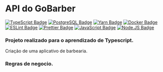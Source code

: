 # API do GoBarber

[![TypeScript Badge](https://img.shields.io/badge/-TypeScript-3178C6?style=square&labelColor=3178C6&logo=TypeScript&logoColor=white)]()  [![PostgreSQL Badge](https://img.shields.io/badge/-PostgreSQL-336791?style=square&labelColor=336791&logo=PostgreSQL&logoColor=white)]()  [![Yarn Badge](https://img.shields.io/badge/-Yarn-2C8EBB?style=square&labelColor=2C8EBB&logo=Yarn&logoColor=white)]()  [![Docker Badge](https://img.shields.io/badge/-Docker-2496ED?style=square&labelColor=2496ED&logo=docker&logoColor=white)]()  [![ESLint Badge](https://img.shields.io/badge/-ESLint-4B32C3?style=square&labelColor=4B32C3&logo=ESLint&logoColor=white)]()  [![Prettier Badge](https://img.shields.io/badge/-Prettier-F7B93E?style=square&labelColor=F7B93E&logo=Prettier&logoColor=white)]()  [![JavaScript Badge](https://img.shields.io/badge/-JavaScript-F7DF1E?style=square&labelColor=F7DF1E&logo=JavaScript&logoColor=black)]()  [![Node.JS Badge](https://img.shields.io/badge/-NodeJs-339933?style=square&labelColor=339933&logo=Node.Js&logoColor=white)]()


### Projeto realizado para o aprendizado de Typescript.

Criação de uma aplicativo de barbearia.

### Regras de negocio.
